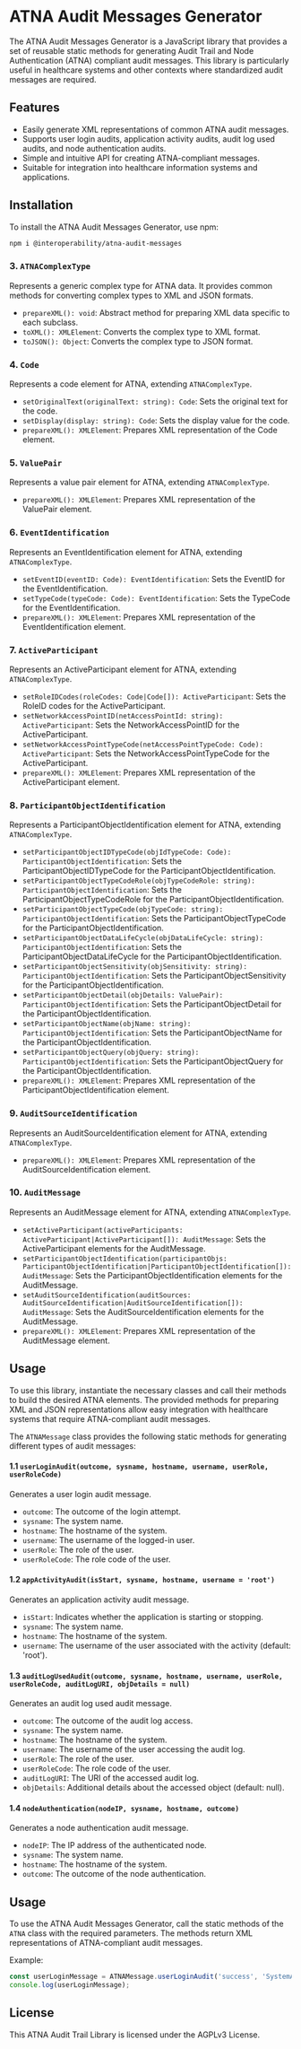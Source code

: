 # ATNA Audit Messages Generator

The ATNA Audit Messages Generator is a JavaScript library that provides a set of reusable static methods for generating Audit Trail and Node Authentication (ATNA) compliant audit messages. This library is particularly useful in healthcare systems and other contexts where standardized audit messages are required.

## Features

- Easily generate XML representations of common ATNA audit messages.
- Supports user login audits, application activity audits, audit log used audits, and node authentication audits.
- Simple and intuitive API for creating ATNA-compliant messages.
- Suitable for integration into healthcare information systems and applications.

## Installation

To install the ATNA Audit Messages Generator, use npm:

```bash
npm i @interoperability/atna-audit-messages
```

### 3. `ATNAComplexType`

Represents a generic complex type for ATNA data. It provides common methods for converting complex types to XML and JSON formats.

- `prepareXML(): void`: Abstract method for preparing XML data specific to each subclass.
- `toXML(): XMLElement`: Converts the complex type to XML format.
- `toJSON(): Object`: Converts the complex type to JSON format.

### 4. `Code`

Represents a code element for ATNA, extending `ATNAComplexType`.

- `setOriginalText(originalText: string): Code`: Sets the original text for the code.
- `setDisplay(display: string): Code`: Sets the display value for the code.
- `prepareXML(): XMLElement`: Prepares XML representation of the Code element.

### 5. `ValuePair`

Represents a value pair element for ATNA, extending `ATNAComplexType`.

- `prepareXML(): XMLElement`: Prepares XML representation of the ValuePair element.

### 6. `EventIdentification`

Represents an EventIdentification element for ATNA, extending `ATNAComplexType`.

- `setEventID(eventID: Code): EventIdentification`: Sets the EventID for the EventIdentification.
- `setTypeCode(typeCode: Code): EventIdentification`: Sets the TypeCode for the EventIdentification.
- `prepareXML(): XMLElement`: Prepares XML representation of the EventIdentification element.

### 7. `ActiveParticipant`

Represents an ActiveParticipant element for ATNA, extending `ATNAComplexType`.

- `setRoleIDCodes(roleCodes: Code|Code[]): ActiveParticipant`: Sets the RoleID codes for the ActiveParticipant.
- `setNetworkAccessPointID(netAccessPointId: string): ActiveParticipant`: Sets the NetworkAccessPointID for the ActiveParticipant.
- `setNetworkAccessPointTypeCode(netAccessPointTypeCode: Code): ActiveParticipant`: Sets the NetworkAccessPointTypeCode for the ActiveParticipant.
- `prepareXML(): XMLElement`: Prepares XML representation of the ActiveParticipant element.

### 8. `ParticipantObjectIdentification`

Represents a ParticipantObjectIdentification element for ATNA, extending `ATNAComplexType`.

- `setParticipantObjectIDTypeCode(objIdTypeCode: Code): ParticipantObjectIdentification`: Sets the ParticipantObjectIDTypeCode for the ParticipantObjectIdentification.
- `setParticipantObjectTypeCodeRole(objTypeCodeRole: string): ParticipantObjectIdentification`: Sets the ParticipantObjectTypeCodeRole for the ParticipantObjectIdentification.
- `setParticipantObjectTypeCode(objTypeCode: string): ParticipantObjectIdentification`: Sets the ParticipantObjectTypeCode for the ParticipantObjectIdentification.
- `setParticipantObjectDataLifeCycle(objDataLifeCycle: string): ParticipantObjectIdentification`: Sets the ParticipantObjectDataLifeCycle for the ParticipantObjectIdentification.
- `setParticipantObjectSensitivity(objSensitivity: string): ParticipantObjectIdentification`: Sets the ParticipantObjectSensitivity for the ParticipantObjectIdentification.
- `setParticipantObjectDetail(objDetails: ValuePair): ParticipantObjectIdentification`: Sets the ParticipantObjectDetail for the ParticipantObjectIdentification.
- `setParticipantObjectName(objName: string): ParticipantObjectIdentification`: Sets the ParticipantObjectName for the ParticipantObjectIdentification.
- `setParticipantObjectQuery(objQuery: string): ParticipantObjectIdentification`: Sets the ParticipantObjectQuery for the ParticipantObjectIdentification.
- `prepareXML(): XMLElement`: Prepares XML representation of the ParticipantObjectIdentification element.

### 9. `AuditSourceIdentification`

Represents an AuditSourceIdentification element for ATNA, extending `ATNAComplexType`.

- `prepareXML(): XMLElement`: Prepares XML representation of the AuditSourceIdentification element.

### 10. `AuditMessage`

Represents an AuditMessage element for ATNA, extending `ATNAComplexType`.

- `setActiveParticipant(activeParticipants: ActiveParticipant|ActiveParticipant[]): AuditMessage`: Sets the ActiveParticipant elements for the AuditMessage.
- `setParticipantObjectIdentification(participantObjs: ParticipantObjectIdentification|ParticipantObjectIdentification[]): AuditMessage`: Sets the ParticipantObjectIdentification elements for the AuditMessage.
- `setAuditSourceIdentification(auditSources: AuditSourceIdentification|AuditSourceIdentification[]): AuditMessage`: Sets the AuditSourceIdentification elements for the AuditMessage.
- `prepareXML(): XMLElement`: Prepares XML representation of the AuditMessage element.

## Usage

To use this library, instantiate the necessary classes and call their methods to build the desired ATNA elements. The provided methods for preparing XML and JSON representations allow easy integration with healthcare systems that require ATNA-compliant audit messages.

The `ATNAMessage` class provides the following static methods for generating different types of audit messages:

#### 1.1 `userLoginAudit(outcome, sysname, hostname, username, userRole, userRoleCode)`

Generates a user login audit message.

- `outcome`: The outcome of the login attempt.
- `sysname`: The system name.
- `hostname`: The hostname of the system.
- `username`: The username of the logged-in user.
- `userRole`: The role of the user.
- `userRoleCode`: The role code of the user.

#### 1.2 `appActivityAudit(isStart, sysname, hostname, username = 'root')`

Generates an application activity audit message.

- `isStart`: Indicates whether the application is starting or stopping.
- `sysname`: The system name.
- `hostname`: The hostname of the system.
- `username`: The username of the user associated with the activity (default: 'root').

#### 1.3 `auditLogUsedAudit(outcome, sysname, hostname, username, userRole, userRoleCode, auditLogURI, objDetails = null)`

Generates an audit log used audit message.

- `outcome`: The outcome of the audit log access.
- `sysname`: The system name.
- `hostname`: The hostname of the system.
- `username`: The username of the user accessing the audit log.
- `userRole`: The role of the user.
- `userRoleCode`: The role code of the user.
- `auditLogURI`: The URI of the accessed audit log.
- `objDetails`: Additional details about the accessed object (default: null).

#### 1.4 `nodeAuthentication(nodeIP, sysname, hostname, outcome)`

Generates a node authentication audit message.

- `nodeIP`: The IP address of the authenticated node.
- `sysname`: The system name.
- `hostname`: The hostname of the system.
- `outcome`: The outcome of the node authentication.

## Usage

To use the ATNA Audit Messages Generator, call the static methods of the `ATNA` class with the required parameters. The methods return XML representations of ATNA-compliant audit messages.

Example:

```javascript
const userLoginMessage = ATNAMessage.userLoginAudit('success', 'SystemA', 'localhost', 'user1', 'Administrator', 'ADMIN_ROLE');
console.log(userLoginMessage);
```

## License

This ATNA Audit Trail Library is licensed under the AGPLv3 License.